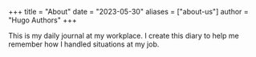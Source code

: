 +++
title = "About"
date = "2023-05-30"
aliases = ["about-us"]
author = "Hugo Authors"
+++

This is my daily journal at my workplace. I create this diary to help me remember how I handled situations at my job.
